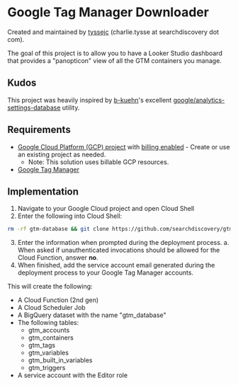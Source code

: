 # Google Tag Manager Downloader

Created and maintained by [tyssejc](https://github.com/tyssejc) (charlie.tysse at searchdiscovery dot com).

The goal of this project is to allow you to have a Looker Studio dashboard that provides a "panopticon" view of all the GTM containers you manage.

## Kudos
This project was heavily inspired by [b-kuehn](https://github.com/b-kuehn)'s excellent [google/analytics-settings-database](https://github.com/google/analytics-settings-database) utility. 

## Requirements
- [Google Cloud Platform (GCP) project](https://cloud.google.com/resource-manager/docs/creating-managing-projects) with [billing enabled](https://cloud.google.com/billing/docs/how-to/modify-project#enable-billing) - Create or use an existing project as needed.
  -  Note: This solution uses billable GCP resources.
- [Google Tag Manager](https://tagmanager.google.com/)

## Implementation
1. Navigate to your Google Cloud project and open Cloud Shell
2. Enter the following into Cloud Shell:
  ```bash
  rm -rf gtm-database && git clone https://github.com/searchdiscovery/gtm-database.git && cd gtm-database && bash deploy.sh
  ```
3. Enter the information when prompted during the deployment process.
  a. When asked if unauthenticated invocations should be allowed for the Cloud Function, answer **no**.
4. When finished, add the service account email generated during the deployment process to your Google Tag Manager accounts.

This will create the following:
- A Cloud Function (2nd gen)
- A Cloud Scheduler Job
- A BigQuery dataset with the name "gtm_database"
- The following tables:
  - gtm_accounts
  - gtm_containers
  - gtm_tags
  - gtm_variables
  - gtm_built_in_variables
  - gtm_triggers
- A service account with the Editor role